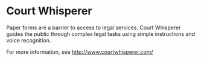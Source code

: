 # Court Whisperer

Paper forms are a barrier to access to legal services. Court Whisperer guides the public through complex legal tasks using simple instructions and voice recognition. 

For more information, see http://www.courtwhisperer.com/
